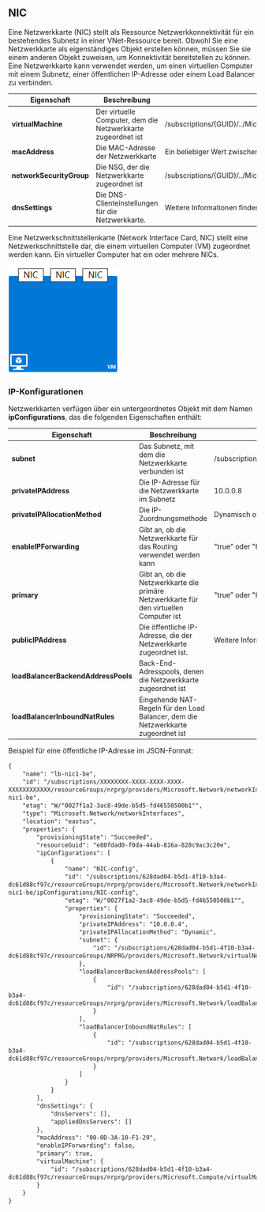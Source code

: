 ## NIC
 
Eine Netzwerkkarte (NIC) stellt als Ressource Netzwerkkonnektivität für ein bestehendes Subnetz in einer VNet-Ressource bereit. Obwohl Sie eine Netzwerkkarte als eigenständiges Objekt erstellen können, müssen Sie sie einem anderen Objekt zuweisen, um Konnektivität bereitstellen zu können. Eine Netzwerkkarte kann verwendet werden, um einen virtuellen Computer mit einem Subnetz, einer öffentlichen IP-Adresse oder einem Load Balancer zu verbinden.

|Eigenschaft|Beschreibung|Beispielwerte|
|---|---|---|
|**virtualMachine**|Der virtuelle Computer, dem die Netzwerkkarte zugeordnet ist|/subscriptions/{GUID}/../Microsoft.Compute/virtualMachines/vm1|
|**macAddress**|Die MAC-Adresse der Netzwerkkarte|Ein beliebiger Wert zwischen 4 und 30|
|**networkSecurityGroup**|Die NSG, der die Netzwerkkarte zugeordnet ist|/subscriptions/{GUID}/../Microsoft.Network/networkSecurityGroups/myNSG1|
|**dnsSettings**|Die DNS-Clienteinstellungen für die Netzwerkkarte.|Weitere Informationen finden Sie unter [PIP](#Public-IP-address).|

Eine Netzwerkschnittstellenkarte (Network Interface Card, NIC) stellt eine Netzwerkschnittstelle dar, die einem virtuellen Computer (VM) zugeordnet werden kann. Ein virtueller Computer hat ein oder mehrere NICs.

![NICs auf einem einzelnen virtuellen Computer](./media/resource-groups-networking/Figure3.png)

### IP-Konfigurationen
Netzwerkkarten verfügen über ein untergeordnetes Objekt mit dem Namen **ipConfigurations**, das die folgenden Eigenschaften enthält:

|Eigenschaft|Beschreibung|Beispielwerte|
|---|---|---|
|**subnet**|Das Subnetz, mit dem die Netzwerkkarte verbunden ist|/subscriptions/{GUID}/../Microsoft.Network/virtualNetworks/myvnet1/subnets/mysub1|
|**privateIPAddress**|Die IP-Adresse für die Netzwerkkarte im Subnetz|10\.0.0.8|
|**privateIPAllocationMethod**|Die IP-Zuordnungsmethode|Dynamisch oder statisch|
|**enableIPForwarding**|Gibt an, ob die Netzwerkkarte für das Routing verwendet werden kann|"true" oder "false"|
|**primary**|Gibt an, ob die Netzwerkkarte die primäre Netzwerkkarte für den virtuellen Computer ist|"true" oder "false"|
|**publicIPAddress**|Die öffentliche IP-Adresse, die der Netzwerkkarte zugeordnet ist.|Weitere Informationen finden Sie unter [DNS-Einstellungen](#DNS-settings).|
|**loadBalancerBackendAddressPools**|Back-End-Adresspools, denen die Netzwerkkarte zugeordnet ist||
|**loadBalancerInboundNatRules**|Eingehende NAT-Regeln für den Load Balancer, dem die Netzwerkkarte zugeordnet ist||

Beispiel für eine öffentliche IP-Adresse im JSON-Format:

	{
	    "name": "lb-nic1-be",
	    "id": "/subscriptions/XXXXXXXX-XXXX-XXXX-XXXX-XXXXXXXXXXXX/resourceGroups/nrprg/providers/Microsoft.Network/networkInterfaces/lb-nic1-be",
	    "etag": "W/"0027f1a2-3ac8-49de-b5d5-fd46550500b1"",
	    "type": "Microsoft.Network/networkInterfaces",
	    "location": "eastus",
	    "properties": {
	        "provisioningState": "Succeeded",
	        "resourceGuid": "e80fdad0-f0da-44ab-816a-828c9ac3c20e",
	        "ipConfigurations": [
	            {
	                "name": "NIC-config",
	                "id": "/subscriptions/628dad04-b5d1-4f10-b3a4-dc61d88cf97c/resourceGroups/nrprg/providers/Microsoft.Network/networkInterfaces/lb-nic1-be/ipConfigurations/NIC-config",
	                "etag": "W/"0027f1a2-3ac8-49de-b5d5-fd46550500b1"",
	                "properties": {
	                    "provisioningState": "Succeeded",
	                    "privateIPAddress": "10.0.0.4",
	                    "privateIPAllocationMethod": "Dynamic",
	                    "subnet": {
	                        "id": "/subscriptions/628dad04-b5d1-4f10-b3a4-dc61d88cf97c/resourceGroups/NRPRG/providers/Microsoft.Network/virtualNetworks/NRPVnet/subnets/NRPVnetSubnet"
	                    },
	                    "loadBalancerBackendAddressPools": [
	                        {
	                            "id": "/subscriptions/628dad04-b5d1-4f10-b3a4-dc61d88cf97c/resourceGroups/nrprg/providers/Microsoft.Network/loadBalancers/nrplb/backendAddressPools/NRPbackendpool"
	                        }
	                    ],
	                    "loadBalancerInboundNatRules": [
	                        {
	                            "id": "/subscriptions/628dad04-b5d1-4f10-b3a4-dc61d88cf97c/resourceGroups/nrprg/providers/Microsoft.Network/loadBalancers/nrplb/inboundNatRules/rdp1"
	                        }
	                    ]
	                }
	            }
	        ],
	        "dnsSettings": {
	            "dnsServers": [],
	            "appliedDnsServers": []
	        },
	        "macAddress": "00-0D-3A-10-F1-29",
	        "enableIPForwarding": false,
	        "primary": true,
	        "virtualMachine": {
	            "id": "/subscriptions/628dad04-b5d1-4f10-b3a4-dc61d88cf97c/resourceGroups/nrprg/providers/Microsoft.Compute/virtualMachines/web1"
	        }
	    }
	}

<!---HONumber=Oct15_HO2-->